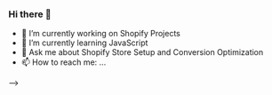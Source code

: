 ### Hi there 👋





- 🔭 I’m currently working on Shopify Projects
- 🌱 I’m currently learning JavaScript
- 💬 Ask me about Shopify Store Setup and Conversion Optimization
- 📫 How to reach me: ...

-->
